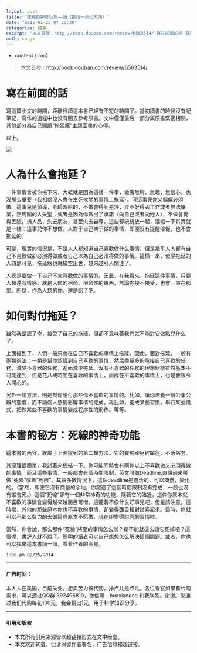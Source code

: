 ```yaml
---
layout: post
title: "死線的神奇功能——讀《拖拉一点也无妨》"
date: "2015-01-25 07:30:30"
categories: 隨筆
excerpt: "本文首發：http://book.douban.com/review/6563514/ 寫在前面的話 寫這篇小文的時間，距離我讀這本書已經有不短..."
auth: conge
---
```

* content
{:toc}

>本文首發：http://book.douban.com/review/6563514/

寫在前面的話
=======

寫這篇小文的時間，距離我讀這本書已經有不短的時間了。當初讀書的時候沒有記筆記，寫作的過程中也沒有回去參考原書。文中僅僅最后一部分與原書緊密相關，其他部分為自己閱讀“拖延癥”主題圖書的心得。

以上。

![](http://img3.douban.com/lpic/s26840464.jpg)

人為什么會拖延？
=======

一件事情會被你拖下來，大概就是因為這樣一件事，做著無聊，無趣，無信心，也沒那么重要（我相信沒人會在生死攸關的事情上拖延）。可這事兒你又偏偏必須做。這事兒是領導，老師派給的，不做會得到差評，弄不好得丟工作或者無法畢業，然周圍的人失望；或者是因為你做出了承諾（向自己或者向他人），不做會覺得丟臉，損人品，失去朋友，甚至失去自尊。這些都統統放一起，濃縮一下其實就是一樣：這事兒你不想做。人對于自己樂于做的事情，即便沒有提醒催促，也不會拖延的。

可是，現實的情況是，不是人人都知道自己喜歡做什么事情，但是幾乎人人都有自己不喜歡做卻必須得做或者自己以為自己必須得做的事情。這樣一來，似乎拖延的人四處可見，拖延癥也就橫空出世，越來越引人關注了。

人總是要做一下自己不太喜歡做的事情的。因此，在我看來，拖延這件事情，只要人類還有情感，就是人類的宿命。宿命性的東西，無論你接不接受，也會一直在那里。所以，作為人類的你，還是認了吧。

如何對付拖延？
=======

雖然我是認了命，接受了自己的拖延，但卻不意味著我們就不能對它做點兒什么了。

上面提到了，人們一般只會在自己不喜歡的事情上拖延。因此，面對拖延，一般有兩類辦法：一類是幫你認識到自己喜歡的事情，然后盡量多的承接自己喜歡的任務，減少不喜歡的任務，進而減少拖延。沒有不喜歡的任務的理想狀態雖然基本不可能達到，但是花八成時間在喜歡的事情上，而成在不喜歡的事情上，也是會很令人開心的。

另外一類方法，則是幫你應付那些你不喜歡的事情的。比如，讓你培養一份公事公辦的態度，而不讓個人感情影響事情的完成。再比如，養成某些習慣，舉行某些儀式，把做某些不喜歡的事情變成程序性的動作。等等。

本書的秘方：死線的神奇功能
=======

這本書的內容，就屬于上面提到的第二類方法。它的實現卻另辟蹊徑，不落俗套。

其原理很簡單，我試著來總結一下。你可能同時會有兩件以上不喜歡做又必須得做的事情。而且這些事情，一般都會有個時間限制，英文叫做Deadline,直譯過來叫做“死線”或者“死限”。其實多數情況下，這個deadline是靈活的，可以商量，變化的。（當然，即便它沒有商量的余地，你超過了這個時間限制沒有完成，一般也沒有誰會死。）這個“死線”卻有一個非常神奇的功能，隨著它的臨近，這件你原本就不喜歡的事情會變得越來越面目可憎。這聽著不像什么好事兒吧，但是請注意，這時候，其他的那些原本你也不喜歡的事情，卻變得面目相對討喜起來。這時，你就可以不那么費力的去做這些原本不愿做，現在卻變得討喜的事情啦。

當然，你會說，那么那件“死線”將至的事情怎么辦？總不能就這么讓它死掉吧？這個呢，書評人就不說了。聰明的讀者可以自己想想怎么解決這個問題。或者，你也可以找來這本書讀一讀，看看作者的高見。

`1:06 pm 02/25/2014`

----

#### 广告时间：
本人人在美国，目前失业，想卖苦力搞代购，挣点儿是点儿。各位看官如果有代购需求，可以通过QQ群 392496819，微信号：huaxiangco 和我联系。谢谢。您通过我们代购每花100元，我会捐出1元，用于科学知识分享。

----

#### 引用和版权

* 本文所有引用来源皆以超链接形式在文中给出。
* 本文欢迎转载，但请保留作者署名，广告信息和超链接。
